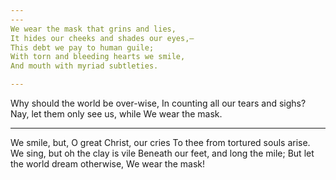 ```yaml
---
---
We wear the mask that grins and lies,
It hides our cheeks and shades our eyes,—
This debt we pay to human guile;
With torn and bleeding hearts we smile,
And mouth with myriad subtleties.

---
```


Why should the world be over-wise,
In counting all our tears and sighs?
Nay, let them only see us, while
We wear the mask.

---

We smile, but, O great Christ, our cries
To thee from tortured souls arise.
We sing, but oh the clay is vile
Beneath our feet, and long the mile;
But let the world dream otherwise,
We wear the mask!
